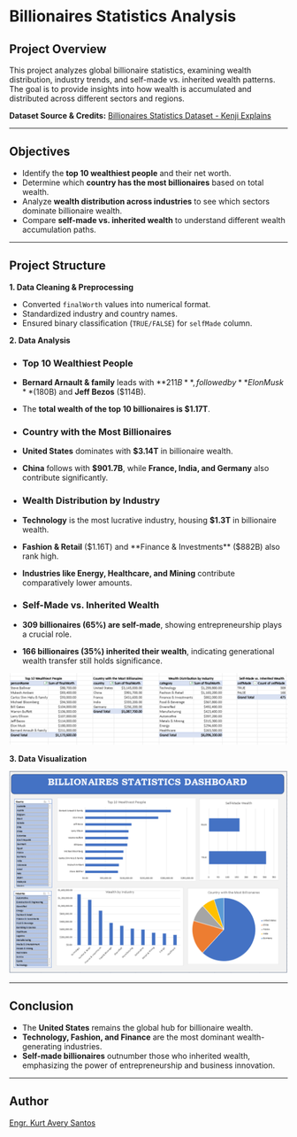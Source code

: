 
# **Billionaires Statistics Analysis**  

## **Project Overview**  
This project analyzes global billionaire statistics, examining wealth distribution, industry trends, and self-made vs. inherited wealth patterns. The goal is to provide insights into how wealth is accumulated and distributed across different sectors and regions.  

**Dataset Source & Credits:** [Billionaires Statistics Dataset - Kenji Explains](https://www.youtube.com/watch?v=aUMEx4in2iU)  

---

## **Objectives**  
- Identify the **top 10 wealthiest people** and their net worth.  
- Determine which **country has the most billionaires** based on total wealth.  
- Analyze **wealth distribution across industries** to see which sectors dominate billionaire wealth.  
- Compare **self-made vs. inherited wealth** to understand different wealth accumulation paths.  

---

## **Project Structure**  
 **1. Data Cleaning & Preprocessing**  
- Converted `finalWorth` values into numerical format.  
- Standardized industry and country names.  
- Ensured binary classification (`TRUE/FALSE`) for `selfMade` column.  

 **2. Data Analysis**  

- ### **Top 10 Wealthiest People**  
- **Bernard Arnault & family** leads with **$211B**, followed by **Elon Musk** ($180B) and **Jeff Bezos** ($114B).  
- The **total wealth of the top 10 billionaires is $1.17T**.  

- ### **Country with the Most Billionaires**  
- **United States** dominates with **$3.14T** in billionaire wealth.  
- **China** follows with **$901.7B**, while **France, India, and Germany** also contribute significantly.  

- ### **Wealth Distribution by Industry**  
- **Technology** is the most lucrative industry, housing **$1.3T** in billionaire wealth.  
- **Fashion & Retail** ($1.16T) and **Finance & Investments** ($882B) also rank high.  
- **Industries like Energy, Healthcare, and Mining** contribute comparatively lower amounts.  

- ### **Self-Made vs. Inherited Wealth**  
- **309 billionaires (65%) are self-made**, showing entrepreneurship plays a crucial role.  
- **166 billionaires (35%) inherited their wealth**, indicating generational wealth transfer still holds significance.  

![Billionaire Analysis Pivot Table](images/image1.png)

 **3. Data Visualization**

![Billionaire Analysis Dashboard](images/image2.png)

---

## **Conclusion**  
- The **United States** remains the global hub for billionaire wealth.  
- **Technology, Fashion, and Finance** are the most dominant wealth-generating industries.  
- **Self-made billionaires** outnumber those who inherited wealth, emphasizing the power of entrepreneurship and business innovation.  

---

## **Author**  
[Engr. Kurt Avery Santos](https://github.com/KurtAvery25)  


